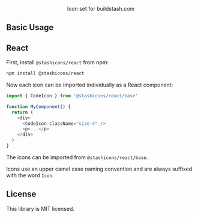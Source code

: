 <p align="center">
  Icon set for buildstash.com
<p>

## Basic Usage

## React

First, install `@stashicons/react` from npm:

```sh
npm install @stashicons/react
```

Now each icon can be imported individually as a React component:

```js
import { CodeIcon } from '@stashicons/react/base'

function MyComponent() {
  return (
    <div>
      <CodeIcon className="size-4" />
      <p>...</p>
    </div>
  )
}
```

The icons can be imported from `@stashicons/react/base`.

Icons use an upper camel case naming convention and are always suffixed with the word `Icon`.

## License

This library is MIT licensed.

